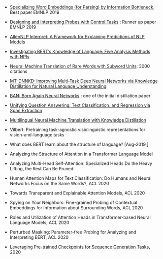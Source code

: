 * [Specializing Word Embeddings (for Parsing) by Information Bottleneck](https://www.aclweb.org/anthology/D19-1276.pdf), Best paper EMNLP 2019

* [Designing and Interpreting Probes with Control Tasks](https://www.aclweb.org/anthology/D19-1275.pdf) : Runner up paper EMNLP 2019

* [AllenNLP Interpret: A Framework for Explaining Predictions of NLP Models](https://www.aclweb.org/anthology/D19-3002.pdf) 

* [Investigating BERT’s Knowledge of Language: Five Analysis Methods with NPIs](https://arxiv.org/pdf/1909.02597.pdf)

* [Neural Machine Translation of Rare Words with Subword Units](https://arxiv.org/abs/1508.07909): 3000 citations

* [MT-DNNKD: Improving Multi-Task Deep Neural Networks via Knowledge Distillation for Natural Language Understanding](https://arxiv.org/pdf/1904.09482.pdf)

* [BAN: Born Again Neural Networks](https://arxiv.org/abs/1805.04770) : one of the initial distillation paper

* [Unifying Question Answering, Text Classification, and Regression via Span Extraction](https://arxiv.org/pdf/1904.09286.pdf)

* [Multilingual Neural Machine Translation with Knowledge Distillation](https://arxiv.org/abs/1902.10461)

* Vilbert: Pretraining task-agnostic visiolinguistic representations for vision-and-language tasks

* What does BERT learn about the structure of language? [Aug-2019,]

* Analyzing the Structure of Attention in a Transformer Language Model

* Analyzing Multi-Head Self-Attention: Specialized Heads Do the Heavy Lifting, the Rest Can Be Pruned

* Human Attention Maps for Text Classification: Do Humans and Neural Networks Focus on the Same Words?, ACL 2020

* Towards Transparent and Explainable Attention Models, ACL 2020

* Spying on Your Neighbors: Fine-grained Probing of Contextual Embeddings for Information about Surrounding Words, ACL 2020

* Roles and Utilization of Attention Heads in Transformer-based Neural Language Models, ACL 2020

* Perturbed Masking: Parameter-free Probing for Analyzing and Interpreting BERT, ACL 2020

* [Leveraging Pre-trained Checkpoints for Sequence Generation Tasks](https://arxiv.org/abs/1907.12461), 2020


